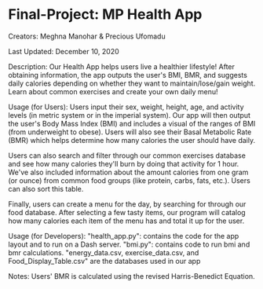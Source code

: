 # Final-Project: MP Health App
Creators: Meghna Manohar & Precious Ufomadu

Last Updated: December 10, 2020

Description:
Our Health App helps users live a healthier lifestyle! After obtaining information, the app outputs the user's BMI, BMR, and suggests daily calories depending on whether they want to maintain/lose/gain weight. Learn about common exercises and create your own daily menu!


Usage (for Users):
Users input their sex, weight, height, age, and activity levels (in metric system or in the imperial system). Our app will then output the user's Body Mass Index (BMI) and includes a visual of the ranges of BMI (from underweight to obese). Users will also see their Basal Metabolic Rate (BMR) which helps determine how many calories the user should have daily.  

Users can also search and filter through our common exercises database and see how many calories they'll burn by doing that activity for 1 hour. We've also included information about the amount calories from one gram (or ounce) from common food groups (like protein, carbs, fats, etc.). Users can also sort this table. 

Finally, users can create a menu for the day, by searching for through our food database. After selecting a few tasty items, our program will catalog how many calories each item of the menu has and total it up for the user. 


Usage (for Developers):
"health_app.py": contains the code for the app layout and to run on a Dash server. 
"bmi.py": contains code to run bmi and bmr calculations.
"energy_data.csv, exercise_data.csv, and Food_Display_Table.csv" are the databases used in our app

Notes:
Users' BMR is calculated using the revised Harris-Benedict Equation.

